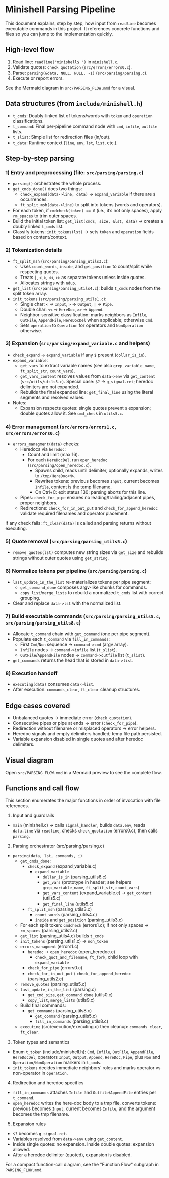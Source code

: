 # Minishell Parsing Pipeline

This document explains, step by step, how input from `readline` becomes executable commands in this project. It references concrete functions and files so you can jump to the implementation quickly.

## High-level flow

1. Read line: `readline("minishell$ ")` in `minishell.c`.
2. Validate quotes: `check_quotation` (`src/errors/errors0.c`).
3. Parse: `parsing(&data, NULL, NULL, -1)` (`src/parsing/parsing.c`).
4. Execute or report errors.

See the Mermaid diagram in `src/PARSING_FLOW.mmd` for a visual.

## Data structures (from `include/minishell.h`)

- `t_cmds`: Doubly-linked list of tokens/words with `token` and `operation` classifications.
- `t_command`: Final per-pipeline command node with `cmd`, `infile`, `outfile` lists.
- `t_slist`: Simple list for redirection files (in/out).
- `t_data`: Runtime context (`line`, `env`, `lst`, `list`, etc.).

## Step-by-step parsing

### 1) Entry and preprocessing (file: `src/parsing/parsing.c`)

- `parsing()` orchestrates the whole process.
- `get_cmds_done()` does two things:
  - `check_expand(data->line, data)` -> `expand_variable` if there are `$` occurrences.
  - `ft_split_msh(data->line)` to split into tokens (words and operators).
- For each token, if `cmdcheck(token) == 0` (i.e., it’s not only spaces), apply `rm_spaces` to trim outer spaces.
- Build the initial token list: `get_list(cmds, size, &lst, data)` -> creates a doubly linked `t_cmds` list.
- Classify tokens: `init_tokens(lst)` -> sets `token` and `operation` fields based on content/context.

### 2) Tokenization details

- `ft_split_msh` (`src/parsing/parsing_utils3.c`):
  - Uses `count_words`, `inside`, and `get_position` to count/split while respecting quotes.
  - Treats `|`, `<`, `>`, `<<`, `>>` as separate tokens unless inside quotes.
  - Allocates strings with `ndup`.
- `get_list` (`src/parsing/parsing_utils4.c`): builds `t_cmds` nodes from the split token array.
- `init_tokens` (`src/parsing/parsing_utils1.c`):
  - Single char: `<` => `Input`, `>` => `Output`, `|` => `Pipe`.
  - Double char: `<<` => `HereDoc`, `>>` => `Append`.
  - Neighbor-sensitive classification: marks neighbors as `Infile`, `OutFile`, `AppendFile`, `HereDocDel` when applicable; otherwise `Cmd`.
  - Sets `operation` to `Operation` for operators and `NonOperation` otherwise.

### 3) Expansion (`src/parsing/expand_variable.c` and helpers)

- `check_expand` -> `expand_variable` if any `$` present (`dollar_is_in`).
- `expand_variable`:
  - `get_vars` to extract variable names (see also `grep_variable_name`, `ft_split_str`, `count_vars`).
  - `get_vars_content` resolves values from `data->env` via `get_content` (`src/utils/utils5.c`). Special case: `$?` -> `g_signal.ret`; heredoc delimiters are not expanded.
  - Rebuilds the final expanded line: `get_final_line` using the literal segments and resolved values.
- Notes:
  - Expansion respects quotes: single quotes prevent `$` expansion; double quotes allow it. See `cmd_check` in `utils5.c`.

### 4) Error management (`src/errors/errors1.c`, `src/errors/errors0.c`)

- `errors_managment(data)` checks:
  - Heredocs via `heredoc`:
    - Count and limit (max 16).
    - For each `HereDocDel`, run `open_heredoc` (`src/parsing/open_heredoc.c`).
      - Spawns child, reads until delimiter, optionally expands, writes to `/tmp/HereDoc<N>`.
      - Rewrites tokens: previous becomes `Input`, current becomes `Infile`, content is the temp filename.
      - On Ctrl+C: exit status 130; parsing aborts for this line.
  - Pipes: `check_for_pipe` ensures no leading/trailing/adjacent pipes, proper neighbors.
  - Redirections: `check_for_in_out_put` and `check_for_append_heredoc` validate required filenames and operator placement.

If any check fails: `ft_clear(data)` is called and parsing returns without executing.

### 5) Quote removal (`src/parsing/parsing_utils5.c`)

- `remove_quotes(lst)` computes new string sizes via `get_size` and rebuilds strings without outer quotes using `get_string`.

### 6) Normalize tokens per pipeline (`src/parsing/parsing.c`)

- `last_update_in_the_list` re-materializes tokens per pipe segment:
  - `get_command_done` composes argv-like chunks for commands.
  - `copy_list`/`merge_lists` to rebuild a normalized `t_cmds` list with correct grouping.
- Clear and replace `data->lst` with the normalized list.

### 7) Build executable commands (`src/parsing/parsing_utils5.c`, `src/parsing/parsing_utils8.c`)

- Allocate `t_command` chain with `get_command` (one per pipe segment).
- Populate each `t_command` via `fill_in_commands`:
  - First `Cmd`/`Non` sequence -> `command->cmd` (argv array).
  - `Infile` nodes -> `command->infile` list (`t_slist`).
  - `OutFile`/`AppendFile` nodes -> `command->outfile` list (`t_slist`).
- `get_commands` returns the head that is stored in `data->list`.

### 8) Execution handoff

- `executing(data)` consumes `data->list`.
- After execution: `commands_clear`, `ft_clear` cleanup structures.

## Edge cases covered

- Unbalanced quotes -> immediate error (`check_quotation`).
- Consecutive pipes or pipe at ends -> error (`check_for_pipe`).
- Redirection without filename or misplaced operators -> error helpers.
- Heredoc signals and empty delimiters handled; temp file path persisted.
- Variable expansion disabled in single quotes and after heredoc delimiters.

## Visual diagram

Open `src/PARSING_FLOW.mmd` in a Mermaid preview to see the complete flow.

## Functions and call flow

This section enumerates the major functions in order of invocation with file references.

1) Input and guardrails
- `main` (minishell.c) -> calls `signal_handler`, builds `data.env`, reads `data.line` via `readline`, checks `check_quotation` (errors0.c), then calls `parsing`.

2) Parsing orchestrator (src/parsing/parsing.c)
- `parsing(data, lst, commands, i)`
  - `get_cmds_done`:
    - `check_expand` (expand_variable.c)
      - `expand_variable`
        - `dollar_is_in` (parsing_utils6.c)
        - `get_vars` (prototype in header; see helpers `grep_variable_name`, `ft_split_str`, `count_vars`)
        - `get_vars_content` (expand_variable.c) -> `get_content` (utils5.c)
        - `get_final_line` (utils5.c)
    - `ft_split_msh` (parsing_utils3.c)
      - `count_words` (parsing_utils4.c)
      - `inside` and `get_position` (parsing_utils3.c)
  - For each split token: `cmdcheck` (errors1.c); if not only spaces -> `rm_spaces` (parsing_utils2.c)
  - `get_list` (parsing_utils4.c) builds `t_cmds`
  - `init_tokens` (parsing_utils1.c) -> `non_token`
  - `errors_managment` (errors1.c)
    - `heredoc` -> `open_heredoc` (open_heredoc.c)
      - `check_quot_and_filename`, `ft_fork`, child loop with `expand_variable`
    - `check_for_pipe` (errors0.c)
    - `check_for_in_out_put` / `check_for_append_heredoc` (parsing_utils2.c)
  - `remove_quotes` (parsing_utils5.c)
  - `last_update_in_the_list` (parsing.c)
    - `get_cmd_size`, `get_command_done` (utils0.c)
    - `copy_list`, `merge_lists` (utils9.c)
  - Build final commands:
    - `get_commands` (parsing_utils8.c)
      - `get_command` (parsing_utils5.c)
      - `fill_in_commands` (parsing_utils8.c)
  - `executing` (src/execution/executing.c) then cleanup: `commands_clear`, `ft_clear`.

3) Token types and semantics
- Enum `t_token` (include/minishell.h): `Cmd`, `Infile`, `OutFile`, `AppendFile`, `HereDocDel`, operators `Input`, `Output`, `Append`, `HereDoc`, `Pipe`, plus `Non` and `Operation/NonOperation` markers in `t_cmds`.
- `init_tokens` decides immediate neighbors’ roles and marks operator vs non-operator in `operation`.

4) Redirection and heredoc specifics
- `fill_in_commands` attaches `Infile` and `Outfile`/`AppendFile` entries per `t_command`.
- `open_heredoc` writes the here-doc body to a tmp file, converts tokens: previous becomes `Input`, current becomes `Infile`, and the argument becomes the tmp filename.

5) Expansion rules
- `$?` becomes `g_signal.ret`.
- Variables resolved from `data->env` using `get_content`.
- Inside single quotes: no expansion. Inside double quotes: expansion allowed.
- After a heredoc delimiter (quoted), expansion is disabled.

For a compact function-call diagram, see the "Function Flow" subgraph in `PARSING_FLOW.mmd`.
